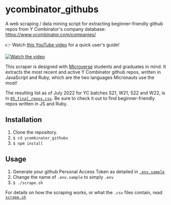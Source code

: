 # ycombinator_githubs
A web scraping / data mining script for extracting beginner-friendly github repos from Y Combinator's company database: https://www.ycombinator.com/companies/

👉 Watch [this YouTube video](https://www.youtube.com/watch?v=4IpDhjib56g) for a quick user's guide!

[![Watch the video](https://img.youtube.com/vi/4IpDhjib56g/default.jpg)](https://www.youtube.com/watch?v=4IpDhjib56g)

This scraper is designed with [Microverse](https://www.microverse.org/) students and graduates in mind. It extracts the most recent and active Y Combinator github repos, written in JavaScript and Ruby, which are the two languages Micronauts use the most!

The resulting list as of July 2022 for YC batches S21, W21, S22 and W22, is in [`05_final_repos.csv`](./05_final_repos.csv). Be sure to check it out to find beginner-friendly repos written in JS and Ruby.

## Installation

1. Clone the repository.
2. `$ cd ycombinator_githubs`
3. `$ npm install`

## Usage

1. Generate your github Personal Access Token as detailed in [`.env.sample`](./.env.sample)
2. Change the name of `.env.sample` to simply `.env`
3. `$ ./scrape.sh`

For details on how the scraping works, or what the `.csv` files contain, read [`scrape.sh`](./scrape.sh)
